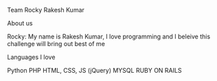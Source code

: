 Team Rocky
Rakesh Kumar

About us

Rocky: My name is Rakesh Kumar, I love programming and I beleive this challenge will bring out best of me


Languages I love

Python
PHP
HTML, CSS, JS (jQuery)
MYSQL
RUBY ON RAILS
